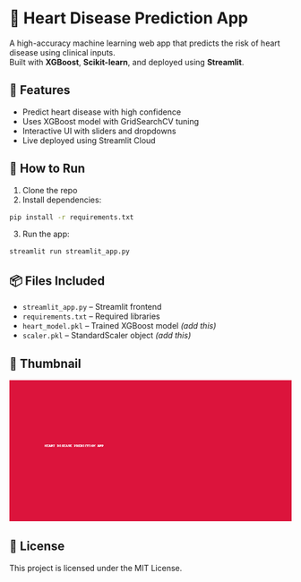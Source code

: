 # 💓 Heart Disease Prediction App

A high-accuracy machine learning web app that predicts the risk of heart disease using clinical inputs.  
Built with **XGBoost**, **Scikit-learn**, and deployed using **Streamlit**.

## 🚀 Features
- Predict heart disease with high confidence
- Uses XGBoost model with GridSearchCV tuning
- Interactive UI with sliders and dropdowns
- Live deployed using Streamlit Cloud

## 📂 How to Run

1. Clone the repo
2. Install dependencies:
```bash
pip install -r requirements.txt
```
3. Run the app:
```bash
streamlit run streamlit_app.py
```

## 📦 Files Included
- `streamlit_app.py` – Streamlit frontend
- `requirements.txt` – Required libraries
- `heart_model.pkl` – Trained XGBoost model *(add this)*
- `scaler.pkl` – StandardScaler object *(add this)*

## 📸 Thumbnail
![App Thumbnail](thumbnail.png)

## 📜 License
This project is licensed under the MIT License.
